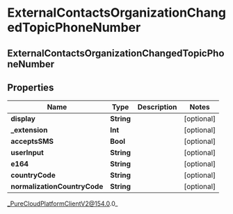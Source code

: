 # ExternalContactsOrganizationChangedTopicPhoneNumber

## ExternalContactsOrganizationChangedTopicPhoneNumber

## Properties

|Name | Type | Description | Notes|
|------------ | ------------- | ------------- | -------------|
| **display** | **String** |  | [optional] |
| **_extension** | **Int** |  | [optional] |
| **acceptsSMS** | **Bool** |  | [optional] |
| **userInput** | **String** |  | [optional] |
| **e164** | **String** |  | [optional] |
| **countryCode** | **String** |  | [optional] |
| **normalizationCountryCode** | **String** |  | [optional] |



_PureCloudPlatformClientV2@154.0.0_
